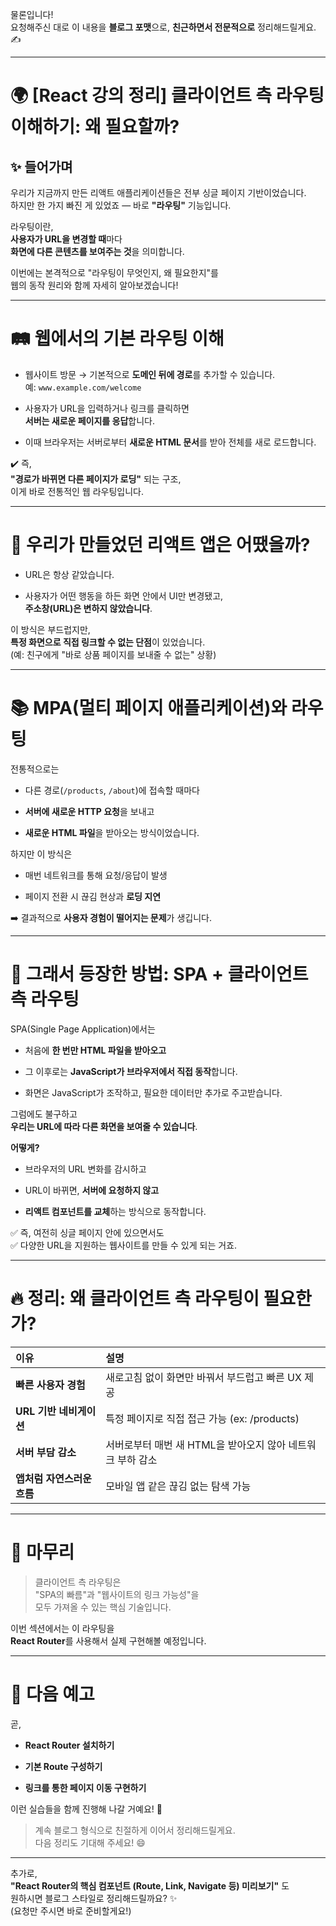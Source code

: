 물론입니다!  
요청해주신 대로 이 내용을 **블로그 포맷**으로, **친근하면서 전문적으로** 정리해드릴게요. ✍️

---

# 🌍 [React 강의 정리] 클라이언트 측 라우팅 이해하기: 왜 필요할까?

## ✨ 들어가며

우리가 지금까지 만든 리액트 애플리케이션들은 전부 싱글 페이지 기반이었습니다.  
하지만 한 가지 빠진 게 있었죠 — 바로 **"라우팅"** 기능입니다.

라우팅이란,  
**사용자가 URL을 변경할 때**마다  
**화면에 다른 콘텐츠를 보여주는 것**을 의미합니다.

이번에는 본격적으로 "라우팅이 무엇인지, 왜 필요한지"를  
웹의 동작 원리와 함께 자세히 알아보겠습니다!

---

# 🛤️ 웹에서의 기본 라우팅 이해

- 웹사이트 방문 → 기본적으로 **도메인 뒤에 경로**를 추가할 수 있습니다.  
    예: `www.example.com/welcome`
    
- 사용자가 URL을 입력하거나 링크를 클릭하면  
    **서버는 새로운 페이지를 응답**합니다.
    
- 이때 브라우저는 서버로부터 **새로운 HTML 문서**를 받아 전체를 새로 로드합니다.
    

✔️ 즉,  
**"경로가 바뀌면 다른 페이지가 로딩"** 되는 구조,  
이게 바로 전통적인 웹 라우팅입니다.

---

# 🚀 우리가 만들었던 리액트 앱은 어땠을까?

- URL은 항상 같았습니다.
    
- 사용자가 어떤 행동을 하든 화면 안에서 UI만 변경됐고,  
    **주소창(URL)은 변하지 않았습니다**.
    

이 방식은 부드럽지만,  
**특정 화면으로 직접 링크할 수 없는 단점**이 있었습니다.  
(예: 친구에게 "바로 상품 페이지를 보내줄 수 없는" 상황)

---

# 📚 MPA(멀티 페이지 애플리케이션)와 라우팅

전통적으로는

- 다른 경로(`/products`, `/about`)에 접속할 때마다
    
- **서버에 새로운 HTTP 요청**을 보내고
    
- **새로운 HTML 파일**을 받아오는 방식이었습니다.
    

하지만 이 방식은

- 매번 네트워크를 통해 요청/응답이 발생
    
- 페이지 전환 시 끊김 현상과 **로딩 지연**
    

➡️ 결과적으로 **사용자 경험이 떨어지는 문제**가 생깁니다.

---

# 🧠 그래서 등장한 방법: SPA + 클라이언트 측 라우팅

SPA(Single Page Application)에서는

- 처음에 **한 번만 HTML 파일을 받아오고**
    
- 그 이후로는 **JavaScript가 브라우저에서 직접 동작**합니다.
    
- 화면은 JavaScript가 조작하고, 필요한 데이터만 추가로 주고받습니다.
    

그럼에도 불구하고  
**우리는 URL에 따라 다른 화면을 보여줄 수 있습니다**.

**어떻게?**

- 브라우저의 URL 변화를 감시하고
    
- URL이 바뀌면, **서버에 요청하지 않고**
    
- **리액트 컴포넌트를 교체**하는 방식으로 동작합니다.
    

✅ 즉, 여전히 싱글 페이지 안에 있으면서도  
✅ 다양한 URL을 지원하는 웹사이트를 만들 수 있게 되는 거죠.

---

# 🔥 정리: 왜 클라이언트 측 라우팅이 필요한가?

|이유|설명|
|:--|:--|
|**빠른 사용자 경험**|새로고침 없이 화면만 바꿔서 부드럽고 빠른 UX 제공|
|**URL 기반 네비게이션**|특정 페이지로 직접 접근 가능 (ex: /products)|
|**서버 부담 감소**|서버로부터 매번 새 HTML을 받아오지 않아 네트워크 부하 감소|
|**앱처럼 자연스러운 흐름**|모바일 앱 같은 끊김 없는 탐색 가능|

---

# 🎯 마무리

> 클라이언트 측 라우팅은  
> "SPA의 빠름"과 "웹사이트의 링크 가능성"을  
> 모두 가져올 수 있는 핵심 기술입니다.

이번 섹션에서는 이 라우팅을  
**React Router**를 사용해서 실제 구현해볼 예정입니다.

---

# 📌 다음 예고

곧,

- **React Router 설치하기**
    
- **기본 Route 구성하기**
    
- **링크를 통한 페이지 이동 구현하기**
    

이런 실습들을 함께 진행해 나갈 거예요! 🚀

> 계속 블로그 형식으로 친절하게 이어서 정리해드릴게요.  
> 다음 정리도 기대해 주세요! 😄

---

추가로,  
**"React Router의 핵심 컴포넌트 (Route, Link, Navigate 등) 미리보기"** 도  
원하시면 블로그 스타일로 정리해드릴까요? ✨  
(요청만 주시면 바로 준비할게요!)